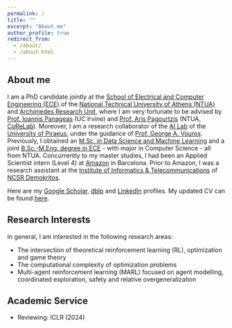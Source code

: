 ```yaml
---
permalink: /
title: ""
excerpt: "About me"
author_profile: true
redirect_from: 
  - /about/
  - /about.html
---
```

## About me

I am a PhD candidate jointly at the [School of Electrical and Computer Engineering (ECE)](https://www.ece.ntua.gr/en) of the [National Technical University of Athens (NTUA)](https://www.ntua.gr/en/) and [Archimedes Research Unit](https://archimedesai.gr/en/), where I am very fortunate to be advised by [Prof. Ioannis Panageas](https://panageas.github.io/) (UC Irvine) and [Prof. Aris Pagourtzis](https://www.ece.ntua.gr/en/staff/79) (NTUA, [CoReLab](https://corelab.ntua.gr/index.html)). Moreover, I am a research collaborator of the [AI Lab](http://datacron1.ds.unipi.gr:9083/ai-lab/) of the [University of Piraeus](https://www.unipi.gr/unipi/en/), under the guidance of [Prof. George A. Vouros](http://datacron1.ds.unipi.gr:9083/ai-lab/george-vouros/). Previously, I obtained an [M.Sc. in Data Science and Machine Learning](https://dsml.ece.ntua.gr/en) and a joint [B.Sc.-M.Eng. degree in ECE](https://www.ece.ntua.gr/en/undergraduate/info) - with major in Computer Science - all from NTUA. Concurrently to my master studies, I had been an Applied Scientist intern (Level 4) at [Amazon](https://www.amazon.science/) in Barcelona. Prior to Amazon, I was a research assistant at the [Institute of Informatics & Telecommunications](https://www.iit.demokritos.gr/el/about-the-institute/) of [NCSR Demokritos](https://www.demokritos.gr/).

Here are my [Google Scholar](https://scholar.google.nl/citations?hl=en&user=nBFso2IAAAAJ), [dblp](https://dblp.org/pid/309/6039.html) and [LinkedIn](https://www.linkedin.com/in/andreas-kontogiannis-2405a3176/) profiles. My updated CV can be found [here](https://github.com/ddaedalus/ddaedalus.github.io/blob/master/files/cv_kontogiannis_andreas_.pdf).

## Research Interests

In general, I am interested in the following research areas: 
* The intersection of theoretical reinforcement learning (RL), optimization and game theory
* The computational complexity of optimization problems
* Multi-agent reinforcement learning (MARL) focused on agent modelling, coordinated exploration, safety and relative overgeneralization

## Academic Service
* Reviewing: ICLR (2024)

